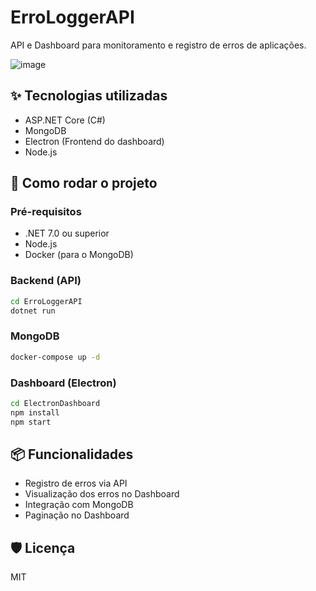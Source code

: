 # ErroLoggerAPI

API e Dashboard para monitoramento e registro de erros de aplicações.

![image](https://github.com/user-attachments/assets/9116de16-a96a-4e82-a4c8-20c6698a7723)


## ✨ Tecnologias utilizadas

- ASP.NET Core (C#)
- MongoDB
- Electron (Frontend do dashboard)
- Node.js

## 🚀 Como rodar o projeto

### Pré-requisitos
- .NET 7.0 ou superior
- Node.js
- Docker (para o MongoDB)

### Backend (API)
```bash
cd ErroLoggerAPI
dotnet run
```

### MongoDB
```bash
docker-compose up -d
```

### Dashboard (Electron)
```bash
cd ElectronDashboard
npm install
npm start
```

## 📦 Funcionalidades

- Registro de erros via API
- Visualização dos erros no Dashboard
- Integração com MongoDB
- Paginação no Dashboard

## 🛡️ Licença

MIT
